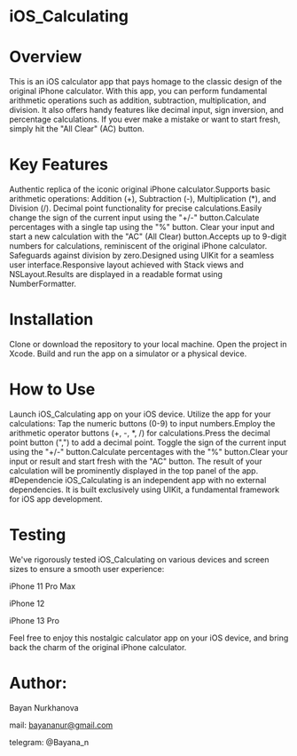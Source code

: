 # iOS_Calculating
# Overview
This is an iOS calculator app that pays homage to the classic design of the original iPhone calculator. With this app, you can perform fundamental arithmetic operations such as addition, subtraction, multiplication, and division. It also offers handy features like decimal input, sign inversion, and percentage calculations. If you ever make a mistake or want to start fresh, simply hit the "All Clear" (AC) button.

# Key Features
Authentic replica of the iconic original iPhone calculator.Supports basic arithmetic operations: Addition (+), Subtraction (-), Multiplication (*), and Division (/).
Decimal point functionality for precise calculations.Easily change the sign of the current input using the "+/-" button.Calculate percentages with a single tap using the "%" button.
Clear your input and start a new calculation with the "AC" (All Clear) button.Accepts up to 9-digit numbers for calculations, reminiscent of the original iPhone calculator.
Safeguards against division by zero.Designed using UIKit for a seamless user interface.Responsive layout achieved with Stack views and NSLayout.Results are displayed in a readable format using NumberFormatter.

# Installation
Clone or download the repository to your local machine.
Open the project in Xcode.
Build and run the app on a simulator or a physical device.
# How to Use
Launch iOS_Calculating app on your iOS device.
Utilize the app for your calculations:
Tap the numeric buttons (0-9) to input numbers.Employ the arithmetic operator buttons (+, -, *, /) for calculations.Press the decimal point button (",") to add a decimal point.
Toggle the sign of the current input using the "+/-" button.Calculate percentages with the "%" button.Clear your input or result and start fresh with the "AC" button.
The result of your calculation will be prominently displayed in the top panel of the app.
#Dependencie
iOS_Calculating is an independent app with no external dependencies. It is built exclusively using UIKit, a fundamental framework for iOS app development.

# Testing
We've rigorously tested iOS_Calculating on various devices and screen sizes to ensure a smooth user experience:

iPhone 11 Pro Max

iPhone 12

iPhone 13 Pro


Feel free to enjoy this nostalgic calculator app on your iOS device, and bring back the charm of the original iPhone calculator.

# Author:

Bayan Nurkhanova

mail: bayananur@gmail.com

telegram: @Bayana_n




